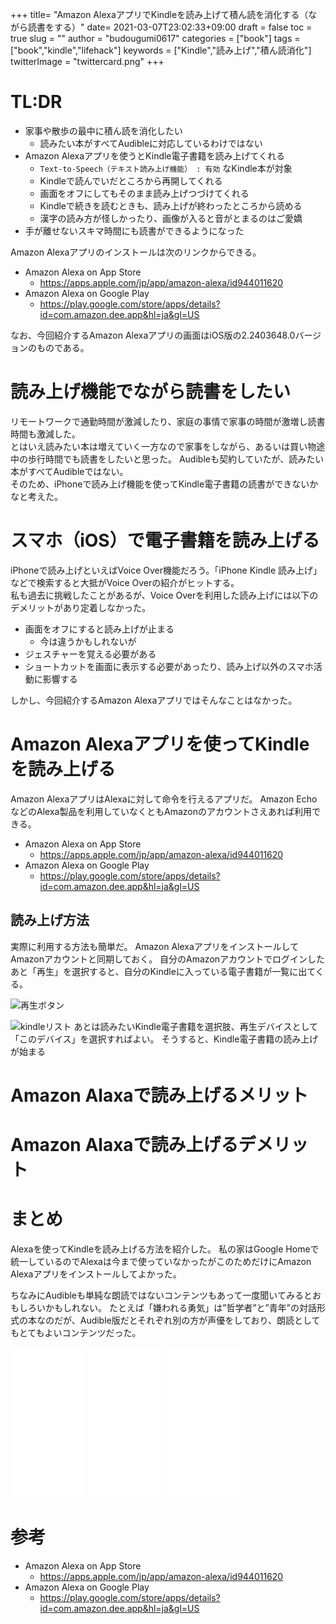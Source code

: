 +++
title= "Amazon AlexaアプリでKindleを読み上げて積ん読を消化する（ながら読書をする）"
date= 2021-03-07T23:02:33+09:00
draft = false
toc = true
slug = ""
author = "budougumi0617"
categories = ["book"]
tags = ["book","kindle","lifehack"]
keywords = ["Kindle","読み上げ","積ん読消化"]
twitterImage = "twittercard.png"
+++

<!--more-->


# TL:DR
- 家事や散歩の最中に積ん読を消化したい
    - 読みたい本がすべてAudibleに対応しているわけではない
- Amazon Alexaアプリを使うとKindle電子書籍を読み上げてくれる
    - `Text-to-Speech（テキスト読み上げ機能） : 有効` なKindle本が対象
    - Kindleで読んでいだところから再開してくれる
    - 画面をオフにしてもそのまま読み上げつづけてくれる
    - Kindleで続きを読むときも、読み上げが終わったところから読める
    - 漢字の読み方が怪しかったり、画像が入ると音がとまるのはご愛嬌
- 手が離せないスキマ時間にも読書ができるようになった

Amazon Alexaアプリのインストールは次のリンクからできる。

- Amazon Alexa on App Store
    - https://apps.apple.com/jp/app/amazon-alexa/id944011620
- Amazon Alexa on Google Play
    - https://play.google.com/store/apps/details?id=com.amazon.dee.app&hl=ja&gl=US

なお、今回紹介するAmazon Alexaアプリの画面はiOS版の2.2403648.0バージョンのものである。

# 読み上げ機能でながら読書をしたい
リモートワークで通勤時間が激減したり、家庭の事情で家事の時間が激増し読書時間も激減した。  
とはいえ読みたい本は増えていく一方なので家事をしながら、あるいは買い物途中の歩行時間でも読書をしたいと思った。
Audibleも契約していたが、読みたい本がすべてAudibleではない。  
そのため、iPhoneで読み上げ機能を使ってKindle電子書籍の読書ができないかなと考えた。

# スマホ（iOS）で電子書籍を読み上げる
iPhoneで読み上げといえばVoice Over機能だろう。「iPhone Kindle 読み上げ」などで検索すると大抵がVoice Overの紹介がヒットする。  
私も過去に挑戦したことがあるが、Voice Overを利用した読み上げには以下のデメリットがあり定着しなかった。

- 画面をオフにすると読み上げが止まる
    - 今は違うかもしれないが
- ジェスチャーを覚える必要がある
- ショートカットを画面に表示する必要があったり、読み上げ以外のスマホ活動に影響する


しかし、今回紹介するAmazon Alexaアプリではそんなことはなかった。

# Amazon Alexaアプリを使ってKindleを読み上げる
Amazon AlexaアプリはAlexaに対して命令を行えるアプリだ。
Amazon EchoなどのAlexa製品を利用していなくともAmazonのアカウントさえあれば利用できる。

- Amazon Alexa on App Store
    - https://apps.apple.com/jp/app/amazon-alexa/id944011620
- Amazon Alexa on Google Play
    - https://play.google.com/store/apps/details?id=com.amazon.dee.app&hl=ja&gl=US

## 読み上げ方法
実際に利用する方法も簡単だ。
Amazon AlexaアプリをインストールしてAmazonアカウントと同期しておく。
自分のAmazonアカウントでログインしたあと「再生」を選択すると、自分のKindleに入っている電子書籍が一覧に出てくる。

![再生ボタン](/2021/03/07_read_button.png)

![kindleリスト](/2021/03/07_kindle_list.png)
あとは読みたいKindle電子書籍を選択肢、再生デバイスとして「このデバイス」を選択すればよい。
そうすると、Kindle電子書籍の読み上げが始まる

# Amazon Alaxaで読み上げるメリット
# Amazon Alaxaで読み上げるデメリット


# まとめ
Alexaを使ってKindleを読み上げる方法を紹介した。
私の家はGoogle Homeで統一しているのでAlexaは今まで使っていなかったがこのためだけにAmazon Alexaアプリをインストールしてよかった。

ちなみにAudibleも単純な朗読ではないコンテンツもあって一度聞いてみるとおもしろいかもしれない。
たとえば「嫌われる勇気」は”哲学者”と”青年”の対話形式の本なのだが、Audible版だとそれぞれ別の方が声優をしており、朗読としてもとてもよいコンテンツだった。

<iframe style="width:120px;height:240px;" marginwidth="0" marginheight="0" scrolling="no" frameborder="0" src="//rcm-fe.amazon-adsystem.com/e/cm?lt1=_blank&bc1=000000&IS2=1&bg1=FFFFFF&fc1=000000&lc1=0000FF&t=github.io-22&language=ja_JP&o=9&p=8&l=as4&m=amazon&f=ifr&ref=as_ss_li_til&asins=B00DMXMWHG&linkId=883cb4afd4624b7b6d7f478f4f7da232"></iframe>
<iframe style="width:120px;height:240px;" marginwidth="0" marginheight="0" scrolling="no" frameborder="0" src="//rcm-fe.amazon-adsystem.com/e/cm?lt1=_blank&bc1=000000&IS2=1&bg1=FFFFFF&fc1=000000&lc1=0000FF&t=github.io-22&language=ja_JP&o=9&p=8&l=as4&m=amazon&f=ifr&ref=as_ss_li_til&asins=B07YTGXZ4P&linkId=a920b9f164b4a4313c7f3eca75e115e2"></iframe>
<iframe style="width:120px;height:240px;" marginwidth="0" marginheight="0" scrolling="no" frameborder="0" src="//rcm-fe.amazon-adsystem.com/e/cm?lt1=_blank&bc1=000000&IS2=1&bg1=FFFFFF&fc1=000000&lc1=0000FF&t=github.io-22&language=ja_JP&o=9&p=8&l=as4&m=amazon&f=ifr&ref=as_ss_li_til&asins=B07HCSQ48P&linkId=3a0a0260e695b0825387d32b78e13e3c"></iframe>


# 参考
- Amazon Alexa on App Store
    - https://apps.apple.com/jp/app/amazon-alexa/id944011620
- Amazon Alexa on Google Play
    - https://play.google.com/store/apps/details?id=com.amazon.dee.app&hl=ja&gl=US